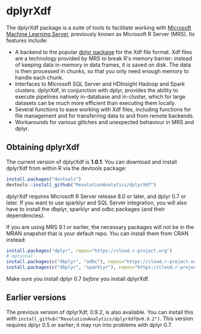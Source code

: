 # dplyrXdf

The dplyrXdf package is a suite of tools to facilitate working with [Microsoft Machine Learning Server](https://www.microsoft.com/en-au/cloud-platform/r-server), previously known as Microsoft R Server (MRS). Its features include:

- A backend to the popular [dplyr package](http://dplyr.tidyverse.org) for the Xdf file format. Xdf files are a technology provided by MRS to break R's memory barrier: instead of keeping data in-memory in data frames, it is saved on disk. The data is then processed in chunks, so that you only need enough memory to handle each chunk.
- Interfaces to Microsoft SQL Server and HDInsight Hadoop and Spark clusters. dplyrXdf, in conjunction with dplyr, provides the ability to execute pipelines natively in-database and in-cluster, which for large datasets can be much more efficient than executing them locally.
- Several functions to ease working with Xdf files, including functions for file management and for transferring data to and from remote backends.
- Workarounds for various glitches and unexpected behaviour in MRS and dplyr.


## Obtaining dplyrXdf

The current version of dplyrXdf is **1.0.1**. You can download and install dplyrXdf from within R via the devtools package:

```r
install.packages("devtools")
devtools::install_github("RevolutionAnalytics/dplyrXdf")
```

dplyrXdf requires Microsoft R Server release 8.0 or later, and dplyr 0.7 or later. If you want to use sparklyr and SQL Server integration, you will also have to install the dbplyr, sparklyr and odbc packages (and their dependencies).

If you are using MRS 9.1 or earlier, the necessary packages will not be in the MRAN snapshot that is your default repo. You can install them from CRAN instead:

```r
install.packages("dplyr", repos="https://cloud.r-project.org")
# optional
install.packages(c("dbplyr", "odbc"), repos="https://cloud.r-project.org")
install.packages(c("dbplyr", "sparklyr"), repos="https://cloud.r-project.org")
```

Make sure you install dplyr 0.7 _before_ you install dplyrXdf.

## Earlier versions

The previous version of dplyrXdf, 0.9.2, is also available. You can install this with `install_github("RevolutionAnalytics/dplyrXdf@v0.9.2")`. This version requires dplyr 0.5 or earlier; it may run into problems with dplyr 0.7.


